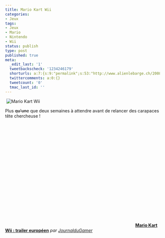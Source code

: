 ```yaml
---
title: Mario Kart Wii
categories:
- Jeux
tags:
- Jeux
- Mario
- Nintendo
- Wii
status: publish
type: post
published: true
meta:
  _edit_last: '1'
  tweetbackscheck: '1234246179'
  shorturls: a:7:{s:9:"permalink";s:53:"http://www.alienlebarge.ch/2008/03/29/mario-kart-wii/";s:7:"tinyurl";s:25:"http://tinyurl.com/b53aov";s:4:"isgd";s:17:"http://is.gd/iJzG";s:5:"bitly";s:18:"http://bit.ly/uIXI";s:5:"snipr";s:22:"http://snipr.com/bgqzv";s:5:"snurl";s:22:"http://snurl.com/bgqzv";s:7:"snipurl";s:24:"http://snipurl.com/bgqzv";}
  twittercomments: a:0:{}
  tweetcount: '0'
  tmac_last_id: ''
---
```

 <img src="https://dlgjp9x71cipk.cloudfront.net/2008/03/mariokartwii.png" alt="Mario Kart Wii" />

Plus <span style="text-decoration: line-through;">qu'une</span> que deux semaines à attendre avant de relancer des carapaces tête chercheuse !

<!--more-->
<div><object classid="clsid:d27cdb6e-ae6d-11cf-96b8-444553540000" width="420" height="339" codebase="http://download.macromedia.com/pub/shockwave/cabs/flash/swflash.cab#version=6,0,40,0"><param name="allowFullScreen" value="true" /><param name="allowScriptAccess" value="always" /><param name="src" value="http://www.dailymotion.com/swf/x4v8zu" /><embed type="application/x-shockwave-flash" width="420" height="339" src="http://www.dailymotion.com/swf/x4v8zu" allowscriptaccess="always" allowfullscreen="true"></embed></object>
<strong><a href="http://www.dailymotion.com/swf/x4v8zu">Mario Kart Wii : trailer européen</a></strong>
<em>par <a href="http://www.dailymotion.com/JournalduGamer">JournalduGamer</a></em></div>

